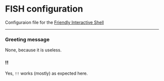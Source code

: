 # FISH configuration
Configuraion file for the [Friendly Interactive Shell](https://github.com/fish-shell/fish-shell)

---

### Greeting message
None, because it is useless.

### !!
Yes, `!!` works (mostly) as expected here.
